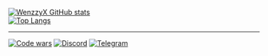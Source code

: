 [![WenzzyX GitHub stats](https://github-readme-stats.vercel.app/api?username=WenzzyX&count_private=true&bg_color=30,000046,1cb5e0&title_color=fff&text_color=fff&icon_color=ebb736&show_icons=true&custom_title=Wenzzy%20statistic&hide_border=true&line_height=20)](https://t.me/WenzzyX)</br>
[![Top Langs](https://github-readme-stats.vercel.app/api/top-langs/?username=WenzzyX&layout=compact&bg_color=30,000046,1cb5e0&text_color=fff&title_color=fff&hide_border=true&hide=HTML,CSS,Smarty)](https://t.me/WenzzyX)
***
[![Code wars](https://www.codewars.com/users/Wenzzy/badges/micro)](https://www.codewars.com/users/Wenzzy)
[![Discord](https://img.icons8.com/color/24/discord--v2.png)](https://discord.gg/ZNQWgGEUre)
[![Telegram](https://img.icons8.com/color/24/telegram-app--v1.png)](https://t.me/WenzzyX)

